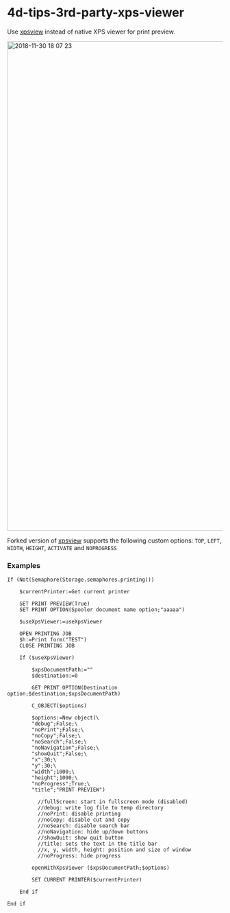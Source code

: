 # 4d-tips-3rd-party-xps-viewer

Use [xpsview](https://github.com/codeprof/xpsview) instead of native XPS viewer for print preview.

<img width="1142" alt="2018-11-30 18 07 23" src="https://user-images.githubusercontent.com/1725068/49279428-d04bcd80-f4ca-11e8-8336-8d6312a1c998.png">

Forked version of [xpsview](https://github.com/miyako/xpsview) supports the following custom options: ``TOP``, ``LEFT``, ``WIDTH``, ``HEIGHT``, ``ACTIVATE`` and ``NOPROGRESS``

### Examples

```4d
If (Not(Semaphore(Storage.semaphores.printing)))
	
	$currentPrinter:=Get current printer
	
	SET PRINT PREVIEW(True)
	SET PRINT OPTION(Spooler document name option;"aaaaa")
	
	$useXpsViewer:=useXpsViewer 
	
	OPEN PRINTING JOB
	$h:=Print form("TEST")
	CLOSE PRINTING JOB
	
	If ($useXpsViewer)
		
		$xpsDocumentPath:=""
		$destination:=0
		
		GET PRINT OPTION(Destination option;$destination;$xpsDocumentPath)
		
		C_OBJECT($options)
		
		$options:=New object(\
		"debug";False;\
		"noPrint";False;\
		"noCopy";False;\
		"noSearch";False;\
		"noNavigation";False;\
		"showQuit";False;\
		"x";30;\
		"y";30;\
		"width";1000;\
		"height";1000;\
		"noProgress";True;\
		"title";"PRINT PREVIEW")
		
		  //fullScreen: start in fullscreen mode (disabled)
		  //debug: write log file to temp directory
		  //noPrint: disable printing
		  //noCopy: disable cut and copy
		  //noSearch: disable search bar
		  //noNavigation: hide up/down buttons
		  //showQuit: show quit button
		  //title: sets the text in the title bar
		  //x, y, width, height: position and size of window
		  //noProgress: hide progress
		
		openWithXpsViewer ($xpsDocumentPath;$options)
		
		SET CURRENT PRINTER($currentPrinter)
		
	End if 
	
End if 
```

